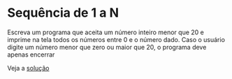 # Sequência de 1 a N

Escreva um programa que aceita um número inteiro menor que 20 e imprime na tela
todos os números entre 0 e o número dado. Caso o usuário digite um número menor
que zero ou maior que 20, o programa deve apenas encerrar

Veja a [solução](./solucoes/07-sequencia.go)